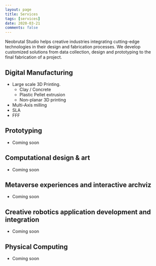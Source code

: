 ```yaml
---
layout: page
title: Services
tags: [services]
date: 2020-03-21
comments: false
---
```


Neobrutal Studio helps creative industries integrating cutting-edge technologies in their design and fabrication processes. We develop customized solutions from data collection, design and prototyping to the final fabrication of a project.

## Digital Manufacturing


  - Large scale 3D Printing.
    - Clay / Concrete
    - Plastic Pellet extrusion
    - Non-planar 3D printing
  - Multi-Axis milling
  - SLA
  - FFF 


## Prototyping
  - Coming soon

## Computational design & art
  - Coming soon

## Metaverse experiences and interactive archviz
  - Coming soon

## Creative robotics application development and integration
  - Coming soon

## Physical Computing
  - Coming soon



